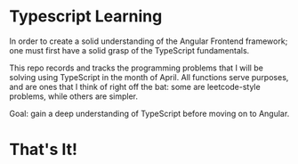 # Typescript Learning

In order to create a solid understanding of the Angular Frontend framework; one must first have a solid grasp of the TypeScript fundamentals.

This repo records and tracks the programming problems that I will be solving using TypeScript in the month of April.
All functions serve purposes, and are ones that I think of right off the bat: some are leetcode-style problems, while others are simpler.

Goal: gain a deep understanding of TypeScript before moving on to Angular. 




# That's It!